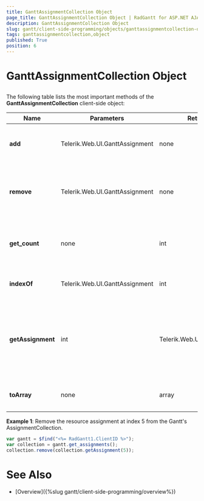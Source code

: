 ```yaml
---
title: GanttAssignmentCollection Object
page_title: GanttAssignmentCollection Object | RadGantt for ASP.NET AJAX Documentation
description: GanttAssignmentCollection Object
slug: gantt/client-side-programming/objects/ganttassignmentcollection-object
tags: ganttassignmentcollection,object
published: True
position: 6
---
```


# GanttAssignmentCollection Object



## 

The following table lists the most important methods of the **GanttAssignmentCollection** client-side object:


| Name | Parameters | Return Type | Description |
| ------ | ------ | ------ | ------ |
| **add** |Telerik.Web.UI.GanttAssignment|none|Adds a resource assignment to the collection.|
| **remove** |Telerik.Web.UI.GanttAssignment|none|Removes a resource assignment from the collection. See **Example 1**.|
| **get_count** |none|int|Returns the number of resource assignments in the collection.|
| **indexOf** |Telerik.Web.UI.GanttAssignment|int|Gets the index of a resource assignment.|
| **getAssignment** |int|Telerik.Web.UI.GanttAssignment|Gets the resource assignment from the collection residing at the index specified by the parameter.|
| **toArray** |none|array|Returns the collection represented as array.|


**Example 1**: Remove the resource assignment at index 5 from the Gantt's AssignmentCollection.
````JavaScript
var gantt = $find("<%= RadGantt1.ClientID %>");
var collection = gantt.get_assignments(); 	
collection.remove(collection.getAssignment(5));	 
````


# See Also

 * [Overview]({%slug gantt/client-side-programming/overview%})
